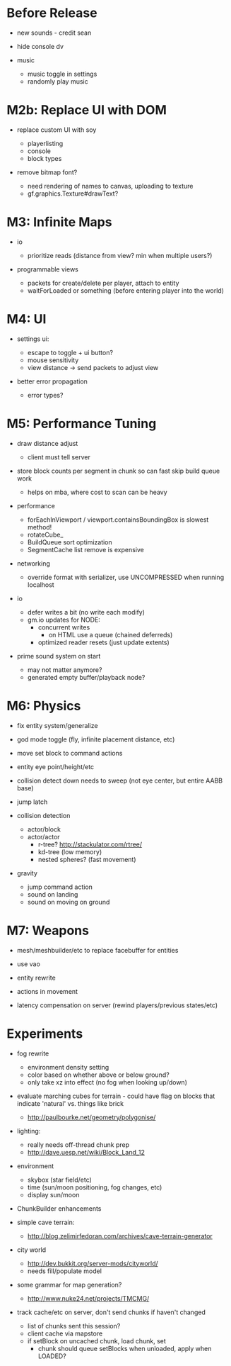 Before Release
================================================================================

* new sounds - credit sean
* hide console dv

* music
    * music toggle in settings
    * randomly play music

M2b: Replace UI with DOM
================================================================================

* replace custom UI with soy
    * playerlisting
    * console
    * block types

* remove bitmap font?
    * need rendering of names to canvas, uploading to texture
    * gf.graphics.Texture#drawText?

M3: Infinite Maps
================================================================================

* io
    * prioritize reads (distance from view? min when multiple users?)

* programmable views
    * packets for create/delete per player, attach to entity
    * waitForLoaded or something (before entering player into the world)

M4: UI
================================================================================

* settings ui:
    * escape to toggle + ui button?
    * mouse sensitivity
    * view distance -> send packets to adjust view

* better error propagation
    * error types?

M5: Performance Tuning
================================================================================

* draw distance adjust
    * client must tell server

* store block counts per segment in chunk so can fast skip build queue work
    * helps on mba, where cost to scan can be heavy

* performance
    * forEachInViewport / viewport.containsBoundingBox is slowest method!
    * rotateCube_
    * BuildQueue sort optimization
    * SegmentCache list remove is expensive

* networking
    * override format with serializer, use UNCOMPRESSED when running localhost

* io
    * defer writes a bit (no write each modify)
    * gm.io updates for NODE:
        * concurrent writes
            * on HTML use a queue (chained deferreds)
        * optimized reader resets (just update extents)

* prime sound system on start
    * may not matter anymore?
    * generated empty buffer/playback node?

M6: Physics
================================================================================

* fix entity system/generalize

* god mode toggle (fly, infinite placement distance, etc)

* move set block to command actions

* entity eye point/height/etc
* collision detect down needs to sweep (not eye center, but entire AABB base)
* jump latch

* collision detection
    * actor/block
    * actor/actor
        * r-tree? http://stackulator.com/rtree/
        * kd-tree (low memory)
        * nested spheres? (fast movement)

* gravity
    * jump command action
    * sound on landing
    * sound on moving on ground

M7: Weapons
================================================================================

* mesh/meshbuilder/etc to replace facebuffer for entities
* use vao
* entity rewrite

* actions in movement
* latency compensation on server (rewind players/previous states/etc)

Experiments
================================================================================

* fog rewrite
    * environment density setting
    * color based on whether above or below ground?
    * only take xz into effect (no fog when looking up/down)

* evaluate marching cubes for terrain - could have flag on blocks that indicate
  'natural' vs. things like brick
    * http://paulbourke.net/geometry/polygonise/

* lighting:
    * really needs off-thread chunk prep
    * http://dave.uesp.net/wiki/Block_Land_12

* environment
    * skybox (star field/etc)
    * time (sun/moon positioning, fog changes, etc)
    * display sun/moon

* ChunkBuilder enhancements
* simple cave terrain:
    * http://blog.zelimirfedoran.com/archives/cave-terrain-generator
* city world
    * http://dev.bukkit.org/server-mods/cityworld/
    * needs fill/populate model
* some grammar for map generation?
    * http://www.nuke24.net/projects/TMCMG/

* track cache/etc on server, don't send chunks if haven't changed
    * list of chunks sent this session?
    * client cache via mapstore
    * if setBlock on uncached chunk, load chunk, set
        * chunk should queue setBlocks when unloaded, apply when LOADED?
